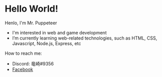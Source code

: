 # Hello World!

Henlo, I'm Mr. Puppeteer

- I'm interested in web and game development
- I’m currently learning web-related technologies, such as HTML, CSS, Javascript, Node.js, Express, etc

How to reach me:
- Discord: 竜崎#9356
- [Facebook](https://facebook.com/Ryu9356)

<!---
MrPuppeteer/MrPuppeteer is a ✨ special ✨ repository because its `README.md` (this file) appears on your GitHub profile.
You can click the Preview link to take a look at your changes.
--->
